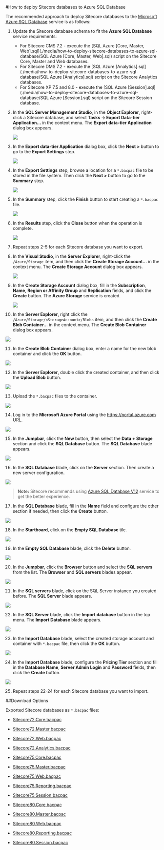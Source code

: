 #How to deploy Sitecore databases to Azure SQL Database

The recommended approach to deploy Sitecore databases to the [Microsoft Azure SQL Database](https://msdn.microsoft.com/en-us/library/azure/ee336279.aspx) service is as follows:

1. Update the Sitecore database schema to fit the **Azure SQL Database** service requirements:
   - For Sitecore CMS 7.2 - execute the [SQL Azure \[Core, Master, Web\].sql](./media/how-to-deploy-sitecore-databases-to-azure-sql-database/SQL Azure [Core, Master, Web].sql) script on the Sitecore Core, Master and Web databases.
   - For Sitecore DMS 7.2 - execute the [SQL Azure \[Analytics\].sql](./media/how-to-deploy-sitecore-databases-to-azure-sql-database/SQL Azure [Analytics].sql) script on the Sitecore Analytics databases.
   - For Sitecore XP 7.5 and 8.0 - execute the [SQL Azure [Session].sql](./media/how-to-deploy-sitecore-databases-to-azure-sql-database/SQL Azure [Session].sql) script on the Sitecore Session database.   
   
2. In the **SQL Server Management Studio**, in the **Object Explorer**, right-click a Sitecore database, and select **Tasks -> Export Data-tier Application...** in the context menu. The **Export data-tier Application** dialog box appears. 

   ![](./media/how-to-deploy-sitecore-databases-to-azure-sql-database-to-azure-sql-database/SSMS-01.png)

3. In the **Export data-tier Application** dialog box, click the **Next >** button to go to the **Export Settings** step. 

   ![](./media/how-to-deploy-sitecore-databases-to-azure-sql-database/SSMS-02.png)

4. In the **Export Settings** step, browse a location for a `*.bacpac` file to be stored in the file system. Then click the **Next >** button to go to the **Summary** step. 

   ![](./media/how-to-deploy-sitecore-databases-to-azure-sql-database/SSMS-03.png)

5. In the **Summary** step, click the **Finish** button to start creating a `*.bacpac` file. 

   ![](./media/how-to-deploy-sitecore-databases-to-azure-sql-database/SSMS-04.png)

6. In the **Results** step, click the **Close** button when the operation is complete. 

   ![](./media/how-to-deploy-sitecore-databases-to-azure-sql-database/SSMS-05.png)

7. Repeat steps 2-5 for each Sitecore database you want to export.
 
8. In the **Visual Studio**, in the **Server Explorer**, right-click the `/Azure/Storage` item, and then click the **Create Storage Account...** in the context menu. The **Create Storage Account** dialog box appears. 

   ![](./media/how-to-deploy-sitecore-databases-to-azure-sql-database/VS-SQL-01.png)

9. In the **Create Storage Account** dialog box, fill in the **Subscription**, **Name**, **Region or Affinity Group** and **Replication** fields, and click the **Create** button. The **Azure Storage** service is created. 

   ![](./media/how-to-deploy-sitecore-databases-to-azure-sql-database/VS-SQL-02.png)

10. In the **Server Explorer**, right click the `/Azure/Storage/<StorageAccount>/Blobs` item, and then click the **Create Blob Container...** in the context menu. The **Create Blob Container** dialog box appears.
  
   ![](./media/how-to-deploy-sitecore-databases-to-azure-sql-database/VS-SQL-03.png)
    
11. In the **Create Blob Container** dialog box, enter a name for the new blob container and click the **OK** button. 

   ![](./media/how-to-deploy-sitecore-databases-to-azure-sql-database/VS-SQL-04.png)
   
12. In the **Server Explorer**, double click the created container, and then click the **Upload Blob** button. 

   ![](./media/how-to-deploy-sitecore-databases-to-azure-sql-database/VS-SQL-05.png)

13. Upload the `*.bacpac` files to the container.

   ![](./media/how-to-deploy-sitecore-databases-to-azure-sql-database/VS-SQL-06.png)

14. Log in to the **Microsoft Azure Portal** using the https://portal.azure.com URL. 

   ![](./media/how-to-deploy-sitecore-databases-to-azure-sql-database/AzurePortal-SQL-01.png)

15. In the **Jumpbar**, click the **New** button, then select the **Data + Storage** section and click the **SQL Database** button. The **SQL Database** blade appears. 

   ![](./media/how-to-deploy-sitecore-databases-to-azure-sql-database/AzurePortal-SQL-02.png)

16. In the **SQL Database** blade, click on the **Server** section. Then create a new server configuration. 

  ![](./media/how-to-deploy-sitecore-databases-to-azure-sql-database/AzurePortal-SQL-03.png)
  
  > **Note:** Sitecore recommends using [Azure SQL Database V12](http://azure.microsoft.com/en-us/documentation/articles/sql-database-v12-whats-new/) service to get the better experience.

17. In the **SQL Database** blade, fill in the **Name** field and configure the other section if needed, then click the **Create** button.

  ![](./media/how-to-deploy-sitecore-databases-to-azure-sql-database/AzurePortal-SQL-04.png)

18. In the **Startboard**, click on the **Empty SQL Database** tile.

  ![](./media/how-to-deploy-sitecore-databases-to-azure-sql-database/AzurePortal-SQL-05.png)

19. In the **Empty SQL Database** blade, click the **Delete** button.

  ![](./media/how-to-deploy-sitecore-databases-to-azure-sql-database/AzurePortal-SQL-06.png)

20. In the **Jumpbar**, click the **Browser** button and select the **SQL servers** from the list. The **Browser** and **SQL servers** blades appear.

  ![](./media/how-to-deploy-sitecore-databases-to-azure-sql-database/AzurePortal-SQL-07.png)

21. In the **SQL servers** blade, click on the SQL Server instance you created before. The **SQL Server** blade appears.

  ![](./media/how-to-deploy-sitecore-databases-to-azure-sql-database/AzurePortal-SQL-08.png)

22. In the **SQL Server** blade, click the **Import database** button in the top menu. The **Import Database** blade appears.

  ![](./media/how-to-deploy-sitecore-databases-to-azure-sql-database/AzurePortal-SQL-09.png)

23. In the **Import Database** blade, select the created storage account and container with `*.bacpac` file, then click the **OK** button.

  ![](./media/how-to-deploy-sitecore-databases-to-azure-sql-database/AzurePortal-SQL-10.png)

24. In the **Import Database** blade, configure the **Pricing Tier** section and fill in the **Database Name**, **Server Admin Login** and **Password** fields, then click the **Create** button.

  ![](./media/how-to-deploy-sitecore-databases-to-azure-sql-database/AzurePortal-SQL-11.png)

25. Repeat steps 22-24 for each Sitecore database you want to import.

##Download Options

Exported Sitecore databases as `*.bacpac` files:
- [Sitecore72.Core.bacpac](./media/how-to-deploy-sitecore-databases-to-azure-sql-database/Sitecore72.Core.bacpac)
- [Sitecore72.Master.bacpac](./media/how-to-deploy-sitecore-databases-to-azure-sql-database/Sitecore72.Master.bacpac)
- [Sitecore72.Web.bacpac](./media/how-to-deploy-sitecore-databases-to-azure-sql-database/Sitecore72.Web.bacpac)
- [Sitecore72.Analytics.bacpac](./media/how-to-deploy-sitecore-databases-to-azure-sql-database/Sitecore72.Analytics.bacpac)

- [Sitecore75.Core.bacpac](./media/how-to-deploy-sitecore-databases-to-azure-sql-database/Sitecore75.Core.bacpac)
- [Sitecore75.Master.bacpac](./media/how-to-deploy-sitecore-databases-to-azure-sql-database/Sitecore75.Master.bacpac)
- [Sitecore75.Web.bacpac](./media/how-to-deploy-sitecore-databases-to-azure-sql-database/Sitecore75.Web.bacpac)
- [Sitecore75.Reporting.bacpac](./media/how-to-deploy-sitecore-databases-to-azure-sql-database/Sitecore75.Reporting.bacpac)
- [Sitecore75.Session.bacpac](./media/how-to-deploy-sitecore-databases-to-azure-sql-database/Sitecore75.Session.bacpac)

- [Sitecore80.Core.bacpac](./media/how-to-deploy-sitecore-databases-to-azure-sql-database/Sitecore80.Core.bacpac)
- [Sitecore80.Master.bacpac](./media/how-to-deploy-sitecore-databases-to-azure-sql-database/Sitecore80.Master.bacpac)
- [Sitecore80.Web.bacpac](./media/how-to-deploy-sitecore-databases-to-azure-sql-database/Sitecore80.Web.bacpac)
- [Sitecore80.Reporting.bacpac](./media/how-to-deploy-sitecore-databases-to-azure-sql-database/Sitecore80.Reporting.bacpac)
- [Sitecore80.Session.bacpac](./media/how-to-deploy-sitecore-databases-to-azure-sql-database/Sitecore80.Session.bacpac)